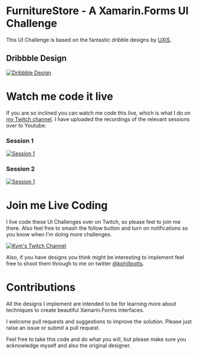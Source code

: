 # FurnitureStore - A Xamarin.Forms UI Challenge

This UI Challenge is based on the fantastic dribble designs by [UXIS](https://dribbble.com/shots/7126187-IKEA-Store-App).  

## Dribbble Design
[![Dribbble Design](https://cdn.dribbble.com/users/3975824/screenshots/7126187/media/67e7a964390ad9890242aeb35b7cf0de.png)](https://dribbble.com/shots/7126187-IKEA-Store-App)

# Watch me code it live
If you are so inclined you can watch me code this live, which is what I do on [my Twitch channel](https://twitch.tv/kymphillpotts). I have uploaded the recordings of the relevant sessions over to Youtube:

### Session 1
[![Session 1](https://img.youtube.com/vi/Mf6n-v2a_pY/0.jpg)](https://youtu.be/Mf6n-v2a_pY)

### Session 2
[![Session 1](https://img.youtube.com/vi/HcXvdWNmWQA/0.jpg)](https://youtu.be/HcXvdWNmWQA)

# Join me Live Coding
I live code these UI Challenges over on Twitch, so please feel to join me there. Also feel free to smash the follow button and turn on notifications so you know when I'm doing more challenges.

[![Kym's Twitch Channel](https://kymphillpotts.com/assets/images/twitch_banner.png)](https://twitch.tv/kymphillpotts)

Also, if you have designs you think might be interesting to implement feel free to shoot them through to me on twitter [@kphillpotts](https://twitter.com/kphillpotts).

# Contributions
All the designs I implement are intended to be for learning more about techniques to create beautiful Xamarin.Forms interfaces. 

I welcome pull requests and suggestions to improve the solution. Please just raise an issue or submit a pull request.

Feel free to take this code and do what you will, but please make sure you acknowledge myself and also the original designer.
